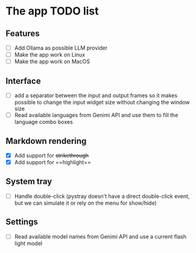# The app TODO list

## Features

- [ ] Add Ollama as possible LLM provider
- [ ] Make the app work on Linux
- [ ] Make the app work on MacOS

## Interface

- [ ] add a separator between the input and output frames so it makes possible to change the input widget size without changing the window size
- [ ] Read available languages from Genimi API and use them to fill the language combo boxes

## Markdown rendering

- [x] Add support for ~~strikethrough~~
- [x] Add support for ==highlight==

## System tray

- [ ] Handle double-click (pystray doesn't have a direct double-click event, but we can simulate it or rely on the menu for show/hide)

## Settings

- [ ] Read available model names from Genimi API and use a current flash light model